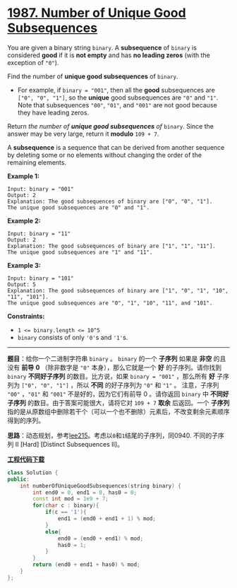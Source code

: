# [1987. Number of Unique Good Subsequences](https://leetcode.com/problems/number-of-unique-good-subsequences/)

You are given a binary string `binary`. A **subsequence** of `binary` is considered **good** if it is **not empty** and has **no leading zeros** (with the exception of `"0"`).

Find the number of **unique good subsequences** of `binary`.

- For example, if `binary = "001"`, then all the **good** subsequences are `["0", "0", "1"]`, so the **unique** good subsequences are `"0"` and `"1"`. Note that subsequences `"00"`, `"01"`, and `"001"` are not good because they have leading zeros.

Return *the number of **unique good subsequences** of* `binary`. Since the answer may be very large, return it **modulo** `109 + 7`.

A **subsequence** is a sequence that can be derived from another sequence by deleting some or no elements without changing the order of the remaining elements.

**Example 1:**

```
Input: binary = "001"
Output: 2
Explanation: The good subsequences of binary are ["0", "0", "1"].
The unique good subsequences are "0" and "1".
```

**Example 2:**

```
Input: binary = "11"
Output: 2
Explanation: The good subsequences of binary are ["1", "1", "11"].
The unique good subsequences are "1" and "11".
```

**Example 3:**

```
Input: binary = "101"
Output: 5
Explanation: The good subsequences of binary are ["1", "0", "1", "10", "11", "101"].
The unique good subsequences are "0", "1", "10", "11", and "101".
```

**Constraints:**

- `1 <= binary.length <= 10^5`
- `binary` consists of only `'0'`s and `'1'`s.

-----

**题目**：给你一个二进制字符串 `binary` 。 `binary` 的一个 **子序列** 如果是 **非空** 的且没有 **前导** **0** （除非数字是 `"0"` 本身），那么它就是一个 **好** 的子序列。请你找到 `binary` **不同好子序列** 的数目。比方说，如果 `binary = "001"` ，那么所有 **好** 子序列为 `["0", "0", "1"]` ，所以 **不同** 的好子序列为 `"0"` 和 `"1"` 。  注意，子序列 `"00"` ，`"01"` 和 `"001"` 不是好的，因为它们有前导 0 。请你返回 `binary` 中 **不同好子序列** 的数目。由于答案可能很大，请将它对 `109 + 7` **取余** 后返回。一个 **子序列** 指的是从原数组中删除若干个（可以一个也不删除）元素后，不改变剩余元素顺序得到的序列。

**思路**：动态规划，参考[lee215](https://leetcode.com/problems/number-of-unique-good-subsequences/discuss/1431819/JavaC++Python-DP-4-lines-O(N)-Time-O(1)-Space)。考虑以`0`和`1`结尾的子序列，同0940. 不同的子序列 II [Hard] [Distinct Subsequences II]。

[**工程代码下载**](https://github.com/shenkh/leetcode)

```cpp
class Solution {
public:
    int numberOfUniqueGoodSubsequences(string binary) {
        int end0 = 0, end1 = 0, has0 = 0;
        const int mod = 1e9 + 7;
        for(char c : binary){
            if(c == '1'){
                end1 = (end0 + end1 + 1) % mod;
            }
            else{
                end0 = (end0 + end1) % mod;
                has0 = 1;
            }
        }
        return (end0 + end1 + has0) % mod;
    }
};
```
